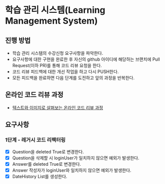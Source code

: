 # 학습 관리 시스템(Learning Management System)
## 진행 방법
* 학습 관리 시스템의 수강신청 요구사항을 파악한다.
* 요구사항에 대한 구현을 완료한 후 자신의 github 아이디에 해당하는 브랜치에 Pull Request(이하 PR)를 통해 코드 리뷰 요청을 한다.
* 코드 리뷰 피드백에 대한 개선 작업을 하고 다시 PUSH한다.
* 모든 피드백을 완료하면 다음 단계를 도전하고 앞의 과정을 반복한다.

## 온라인 코드 리뷰 과정
* [텍스트와 이미지로 살펴보는 온라인 코드 리뷰 과정](https://github.com/next-step/nextstep-docs/tree/master/codereview)

## 요구사항
### 1단계 - 레거시 코드 리팩터링
- [X] Question을 deleted True로 변경한다.
- [X] Question을 삭제할 시 loginUser가 일치하지 않으면 예외가 발생한다.
- [X] Answer를 deleted True로 변경한다.
- [X] Answer 작성자가 loginUser와 일치하지 않으면 예외가 발생한다.
- [X] DateHistory List를 생성한다.